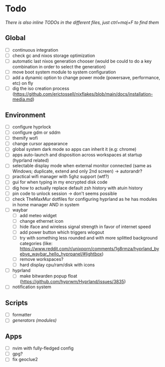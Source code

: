 # Todo

*There is also inline TODOs in the different files, just ctrl+maj+F to find them*

## Global

- [ ] continuous integration
- [ ] check gc and nixos storage optimization
- [ ] automatic last nixos generation chooser (would be could to do a key combination in order to select the generation)
- [ ] move boot system module to system configuration
- [ ] add a dynamic option to change power mode (powersave, performance, etc) on fly
- [ ] dig the iso creation process (https://github.com/erictossell/nixflakes/blob/main/docs/installation-media.md)

## Environment

- [ ] configure hyprlock
- [ ] configure gdm or sddm
- [ ] themify wofi
- [ ] change cursor appearance
- [ ] global system dark mode so apps can inherit it (e.g: chrome)
- [ ] apps auto-launch and disposition across workspaces at startup (hyprland related)
- [ ] selectable display mode when external monitor connected (same as Windows; duplicate, extend and only 2nd screen) -> autorandr?
- [ ] practical wifi manager with 5ghz support (wtf?)
- [ ] gui for when typing in my encrypted disk code
- [ ] dig how to actually replace default zsh history with atuin history
- [ ] pin code to unlock session -> don't seems possible
- [ ] check TheMaxMur dotfiles for configuring hyprland as he has modules in home manager AND in system 
- [ ] waybar
  - [ ] add meteo widget
  - [ ] change ethernet icon
  - [ ] hide iface and wireless signal strength in favor of internet speed
  - [ ] add power button which triggers wlogout
  - [ ] try with something less rounded and with more splitted background categories (like: https://www.reddit.com/r/unixporn/comments/1g8rmza/hyprland_byebye_waybar_hello_hyprpanel/#lightbox)
  - [ ] remove workspaces?
  - [ ] hard display cpu/ram/disk with icons
- [ ] hyprland
  - [ ] make bitwarden popup float (https://github.com/hyprwm/Hyprland/issues/3835)
- [ ] notification system

## Scripts

- [ ] formatter
- [ ] *generators (modules)*

## Apps

- [ ] nvim with fully-fledged config
- [ ] gpg?
- [ ] fix geoclue2
